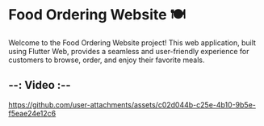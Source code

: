 # Food Ordering Website 🍽️

Welcome to the Food Ordering Website project! This web application, built using Flutter Web, provides a seamless and user-friendly experience for customers to browse, order, and enjoy their favorite meals.


## --: Video :--
https://github.com/user-attachments/assets/c02d044b-c25e-4b10-9b5e-f5eae24e12c6

